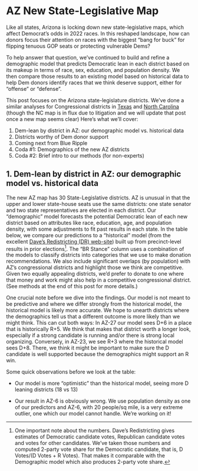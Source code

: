 # AZ New State-Legislative Map

Like all states, Arizona is locking down new state-legislative maps,
which affect Democrat’s odds in 2022 races.
In this reshaped landscape,
how can donors focus their attention on races with the biggest “bang for buck”
for flipping tenuous GOP seats or protecting vulnerable Dems?

To help answer that question, we’ve continued to build and refine
a demographic
model that predicts Democratic lean in each district based on its
makeup in terms of race, sex, education, and population density.
We then compare those results to an existing model based on historical
data to help Dem donors identify races that we think deserve support, either
for “offense” or “defense”.

This post focuses on the Arizona state-legislature districts.
We’ve done a similar analyses for Congressional districts
in [Texas][TXPost] and [North Carolina][NCPost]
(though the NC map is in flux due to litigation and we
will update that post once a new map seems clear)
Here’s what we’ll cover:

[TXPost]: https://blueripple.github.io/research/NewMaps/TX_Congressional/post.html
[NCPost]: https://blueripple.github.io/research/NewMaps/NC_Congressional/post.html

1. Dem-lean by district in AZ: our demographic model vs. historical data
2. Districts worthy of Dem donor support
3. Coming next from Blue Ripple
4. Coda #1: Demographics of the new AZ districts
5. Coda #2: Brief intro to our methods (for non-experts)

## 1. Dem-lean by district in AZ: our demographic model vs. historical data

The new AZ map has 30 State-Legislative districts. AZ is unusual in that
the upper and lower state-house seats use the same districts: one state senator
and two state representatives are elected in each district.
Our “demographic” model forecasts the potential Democratic lean of each
new district based on attributes like race, education, age, and
population density, with some adjustments to fit past results in each state.
In the table below,
we compare our predictions to a “historical” model (from the excellent
[Dave’s Redistricting (DR) web-site][DavesR]) built up from precinct-level
results in prior elections[^voteShare]. The “BR Stance” column uses a combination
of the models to classify districts into categories that we use to make donation
recommendations.
We also include significant overlaps (by population) with AZ’s congressional
districts and highlight those we think are competitive.
Given two equally appealing districts, we’d prefer to donate
to one where that money and work might also help in a competitive congressional district.
(See methods at the end of this post for more details.)

[DavesR]: https://davesredistricting.org/maps#aboutus

[^voteShare]: One important note about the numbers. Dave’s Redistricting gives
estimates of Democratic candidate votes, Republican candidate votes and votes
for other candidates.  We’ve taken those numbers and computed 2-party vote share
for the Democratic candidate, that is, D Votes/(D Votes + R Votes). That makes it
comparable with the Demographic model which also produces 2-party vote share.

One crucial note before we dive into the findings.  Our model is not meant to be predictive
and where we differ strongly from the historical model,
the historical model is likely more accurate.
We hope to unearth districts where the demographics tell
us that a different outcome is more likely than we might think.  This can cut both
ways: In AZ-27 our model sees D+6 in a place that is historically R+5. We think that makes
that district worth a longer look, especially if a strong candidate is running and/or there is
strong local organizing.  Conversely, in AZ-23, we see R+3 where the historical model sees D+8.
There, we think it might be important to make sure the D candidate is well supported because the
demographics might support an R win.

Some quick observations before we look at the table:

- Our model is more “optimistic” than the historical model, seeing more D leaning
districts (18 vs 13)

- Our result in AZ-6 is obviously wrong. We use population density as one
of our predictors and AZ-6, with 20 people/sq mile, is a very extreme outlier,
one which our model cannot handle. We’re working on it!
